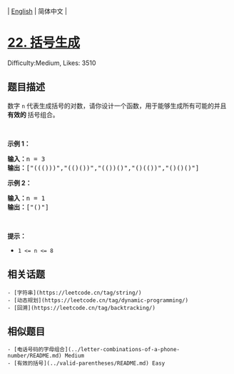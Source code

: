 
| [English](problem_en.md) | 简体中文 |

# [22. 括号生成](https://leetcode.cn/problems/generate-parentheses/)
Difficulty:Medium, Likes: 3510

## 题目描述

<p>数字 <code>n</code>&nbsp;代表生成括号的对数，请你设计一个函数，用于能够生成所有可能的并且 <strong>有效的 </strong>括号组合。</p>

<p>&nbsp;</p>

<p><strong>示例 1：</strong></p>

<pre>
<strong>输入：</strong>n = 3
<strong>输出：</strong>["((()))","(()())","(())()","()(())","()()()"]
</pre>

<p><strong>示例 2：</strong></p>

<pre>
<strong>输入：</strong>n = 1
<strong>输出：</strong>["()"]
</pre>

<p>&nbsp;</p>

<p><strong>提示：</strong></p>

<ul>
	<li><code>1 &lt;= n &lt;= 8</code></li>
</ul>


## 相关话题

    - [字符串](https://leetcode.cn/tag/string/)
    - [动态规划](https://leetcode.cn/tag/dynamic-programming/)
    - [回溯](https://leetcode.cn/tag/backtracking/)

## 相似题目

    - [电话号码的字母组合](../letter-combinations-of-a-phone-number/README.md) Medium 
    - [有效的括号](../valid-parentheses/README.md) Easy 
